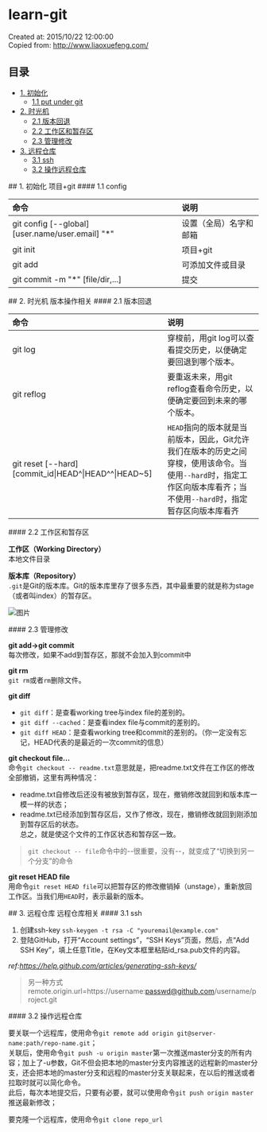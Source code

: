 # learn-git
Created at: 2015/10/22 12:00:00   
Copied from: http://www.liaoxuefeng.com/

## 目录
* [1. 初始化](#1)
  * [1.1 put under git](#1.1)
* [2. 时光机](#2)
  * [2.1 版本回退](#2.1)
  * [2.2 工作区和暂存区](#2.2)
  * [2.3 管理修改](#2.3)
* [3. 远程仓库](#3)
  * [3.1 ssh](#3.1)
  * [3.2 操作远程仓库](#3.2)

<a name="1" />
## 1. 初始化
项目+git
<a name="1.1" />
#### 1.1 config

|命令|说明|
|:---|:---|
|git config [--global] [user.name/user.email] "*"|设置（全局）名字和邮箱|
|git init|项目+git|
|git add|可添加文件或目录|
|git commit -m "*" [file/dir,...]|提交|


<a name="2" />
## 2. 时光机
版本操作相关

<a name="2.1" />
#### 2.1 版本回退

|命令|说明|
|:---|:---|
|git log|穿梭前，用git log可以查看提交历史，以便确定要回退到哪个版本。|
|git reflog|要重返未来，用git reflog查看命令历史，以便确定要回到未来的哪个版本。|
|git reset [--hard] [commit_id\|HEAD^\|HEAD^^\|HEAD~5\]|`HEAD`指向的版本就是当前版本，因此，Git允许我们在版本的历史之间穿梭，使用该命令。当使用`--hard`时，指定工作区向版本库看齐；当不使用`--hard`时，指定暂存区向版本库看齐|

<a name="2.2" />
#### 2.2 工作区和暂存区

__工作区（Working Directory）__   
本地文件目录

__版本库（Repository）__   
`.git`是Git的版本库。Git的版本库里存了很多东西，其中最重要的就是称为stage（或者叫index）的暂存区。
  
![图片]()

<a name="2.3" />
#### 2.3 管理修改

__git add->git commit__   
每次修改，如果不add到暂存区，那就不会加入到commit中   

__git rm__   
`git rm`或者`rm`删除文件。   

__git diff__   
* `git diff`：是查看working tree与index file的差别的。
* `git diff --cached`：是查看index file与commit的差别的。 
* `git diff HEAD`：是查看working tree和commit的差别的。（你一定没有忘记，HEAD代表的是最近的一次commit的信息）

__git checkout file...__   
命令`git checkout -- readme.txt`意思就是，把readme.txt文件在工作区的修改全部撤销，这里有两种情况：   
  * readme.txt自修改后还没有被放到暂存区，现在，撤销修改就回到和版本库一模一样的状态；   
  * readme.txt已经添加到暂存区后，又作了修改，现在，撤销修改就回到刚添加到暂存区后的状态。   
总之，就是使这个文件的工作区状态和暂存区一致。   
>`git checkout -- file`命令中的--很重要，没有--，就变成了“切换到另一个分支”的命令   

__git reset HEAD file__   
用命令`git reset HEAD file`可以把暂存区的修改撤销掉（unstage），重新放回工作区。当我们用`HEAD`时，表示最新的版本。   

<a name="3" />
## 3. 远程仓库
远程仓库相关

<a name="3.1" />
#### 3.1 ssh

1. 创建ssh-key `ssh-keygen -t rsa -C "youremail@example.com"`   
1. 登陆GitHub，打开“Account settings”，“SSH Keys”页面，然后，点“Add SSH Key”，填上任意Title，在Key文本框里粘贴id_rsa.pub文件的内容。   

_ref:https://help.github.com/articles/generating-ssh-keys/_

>另一种方式remote.origin.url=https://username:passwd@github.com/username/project.git   

<a name="3.2" />
#### 3.2 操作远程仓库

要关联一个远程库，使用命令`git remote add origin git@server-name:path/repo-name.git`；   
关联后，使用命令`git push -u origin master`第一次推送master分支的所有内容；加上了-u参数，Git不但会把本地的master分支内容推送的远程新的master分支，还会把本地的master分支和远程的master分支关联起来，在以后的推送或者拉取时就可以简化命令。   
此后，每次本地提交后，只要有必要，就可以使用命令`git push origin master`推送最新修改；   

要克隆一个远程库，使用命令`git clone repo_url`
